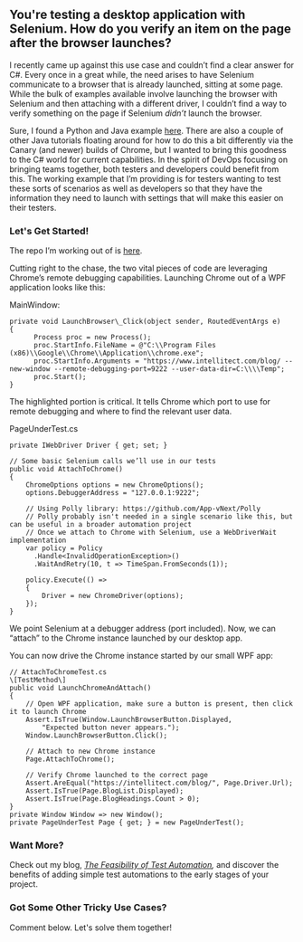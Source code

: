 

## You're testing a desktop application with Selenium. How do you verify an item on the page after the browser launches?

I recently came up against this use case and couldn’t find a clear answer for C#. Every once in a great while, the need arises to have Selenium communicate to a browser that is already launched, sitting at some page. While the bulk of examples available involve launching the browser with Selenium and then attaching with a different driver, I couldn’t find a way to verify something on the page if Selenium _didn’t_ launch the browser.

Sure, I found a Python and Java example [here](https://www.teachmeselenium.com/how-to-connect-selenium-to-an-existing-browser-that-was-opened-manually/). There are also a couple of other Java tutorials floating around for how to do this a bit differently via the Canary (and newer) builds of Chrome, but I wanted to bring this goodness to the C# world for current capabilities. In the spirit of DevOps focusing on bringing teams together, both testers and developers could benefit from this. The working example that I’m providing is for testers wanting to test these sorts of scenarios as well as developers so that they have the information they need to launch with settings that will make this easier on their testers.

### Let's Get Started!

The repo I’m working out of is [here](https://github.com/PandaMagnus/AutomatedUiTestingExamples).

Cutting right to the chase, the two vital pieces of code are leveraging Chrome’s remote debugging capabilities. Launching Chrome out of a WPF application looks like this:

MainWindow:

```
private void LaunchBrowser\_Click(object sender, RoutedEventArgs e)
{
      Process proc = new Process();
      proc.StartInfo.FileName = @"C:\\Program Files (x86)\\Google\\Chrome\\Application\\chrome.exe";
      proc.StartInfo.Arguments = "https://www.intellitect.com/blog/ --new-window --remote-debugging-port=9222 --user-data-dir=C:\\\\Temp";
      proc.Start();
}
```

The highlighted portion is critical. It tells Chrome which port to use for remote debugging and where to find the relevant user data.

PageUnderTest.cs

```
private IWebDriver Driver { get; set; }

// Some basic Selenium calls we’ll use in our tests
public void AttachToChrome()
{
    ChromeOptions options = new ChromeOptions();
    options.DebuggerAddress = "127.0.0.1:9222";

    // Using Polly library: https://github.com/App-vNext/Polly
    // Polly probably isn't needed in a single scenario like this, but can be useful in a broader automation project
    // Once we attach to Chrome with Selenium, use a WebDriverWait implementation
    var policy = Policy
      .Handle<InvalidOperationException>()
      .WaitAndRetry(10, t => TimeSpan.FromSeconds(1));

    policy.Execute(() => 
    {
        Driver = new ChromeDriver(options);
    });
}
```

We point Selenium at a debugger address (port included). Now, we can “attach” to the Chrome instance launched by our desktop app.

You can now drive the Chrome instance started by our small WPF app:

```
// AttachToChromeTest.cs
\[TestMethod\]
public void LaunchChromeAndAttach()
{
    // Open WPF application, make sure a button is present, then click it to launch Chrome
    Assert.IsTrue(Window.LaunchBrowserButton.Displayed, 
        "Expected button never appears.");
    Window.LaunchBrowserButton.Click();

    // Attach to new Chrome instance
    Page.AttachToChrome();

    // Verify Chrome launched to the correct page
    Assert.AreEqual("https://intellitect.com/blog/", Page.Driver.Url);
    Assert.IsTrue(Page.BlogList.Displayed);
    Assert.IsTrue(Page.BlogHeadings.Count > 0);
}
private Window Window => new Window();
private PageUnderTest Page { get; } = new PageUnderTest();
```

### Want More?

Check out my blog, _[The Feasibility of Test Automation](/feasibility-test-automation/),_ and discover the benefits of adding simple test automations to the early stages of your project.

### Got Some Other Tricky Use Cases?

Comment below. Let's solve them together!
